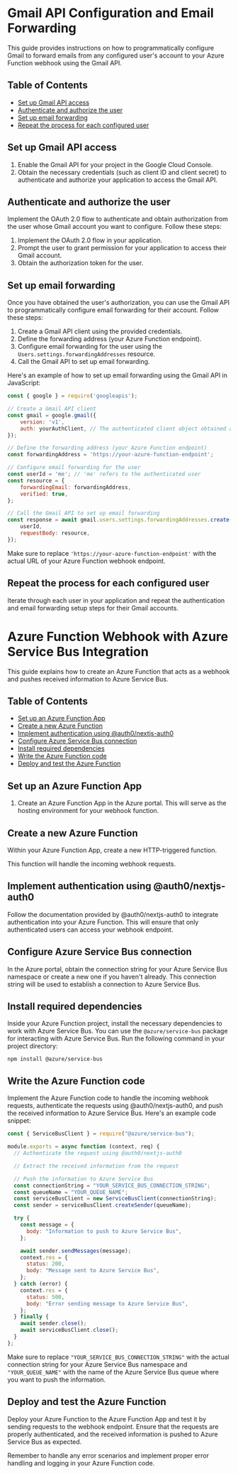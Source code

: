 # Gmail API Configuration and Email Forwarding

This guide provides instructions on how to programmatically configure Gmail to forward emails from any configured user's account to your Azure Function webhook using the Gmail API.

## Table of Contents

- [Set up Gmail API access](#set-up-gmail-api-access)
- [Authenticate and authorize the user](#authenticate-and-authorize-the-user)
- [Set up email forwarding](#set-up-email-forwarding)
- [Repeat the process for each configured user](#repeat-the-process-for-each-configured-user)

## Set up Gmail API access

1. Enable the Gmail API for your project in the Google Cloud Console.
2. Obtain the necessary credentials (such as client ID and client secret) to authenticate and authorize your application to access the Gmail API.

## Authenticate and authorize the user

Implement the OAuth 2.0 flow to authenticate and obtain authorization from the user whose Gmail account you want to configure. Follow these steps:

1. Implement the OAuth 2.0 flow in your application.
2. Prompt the user to grant permission for your application to access their Gmail account.
3. Obtain the authorization token for the user.

## Set up email forwarding

Once you have obtained the user's authorization, you can use the Gmail API to programmatically configure email forwarding for their account. Follow these steps:

1. Create a Gmail API client using the provided credentials.
2. Define the forwarding address (your Azure Function endpoint).
3. Configure email forwarding for the user using the `Users.settings.forwardingAddresses` resource.
4. Call the Gmail API to set up email forwarding.

Here's an example of how to set up email forwarding using the Gmail API in JavaScript:

```javascript
const { google } = require('googleapis');

// Create a Gmail API client
const gmail = google.gmail({
	version: 'v1',
	auth: yourAuthClient, // The authenticated client object obtained after user authorization
});

// Define the forwarding address (your Azure Function endpoint)
const forwardingAddress = 'https://your-azure-function-endpoint';

// Configure email forwarding for the user
const userId = 'me'; // 'me' refers to the authenticated user
const resource = {
	forwardingEmail: forwardingAddress,
	verified: true,
};

// Call the Gmail API to set up email forwarding
const response = await gmail.users.settings.forwardingAddresses.create({
	userId,
	requestBody: resource,
});
```

Make sure to replace `'https://your-azure-function-endpoint'` with the actual URL of your Azure Function webhook endpoint.

## Repeat the process for each configured user

Iterate through each user in your application and repeat the authentication and email forwarding setup steps for their Gmail accounts.

# Azure Function Webhook with Azure Service Bus Integration

This guide explains how to create an Azure Function that acts as a webhook and pushes received information to Azure Service Bus.

## Table of Contents

- [Set up an Azure Function App](#set-up-an-azure-function-app)
- [Create a new Azure Function](#create-a-new-azure-function)
- [Implement authentication using @auth0/nextjs-auth0](#implement-authentication-using-auth0nextjs-auth0)
- [Configure Azure Service Bus connection](#configure-azure-service-bus-connection)
- [Install required dependencies](#install-required-dependencies)
- [Write the Azure Function code](#write-the-azure-function-code)
- [Deploy and test the Azure Function](#deploy-and-test-the-azure-function)

## Set up an Azure Function App

1. Create an Azure Function App in the Azure portal. This will serve as the hosting environment for your webhook function.

## Create a new Azure Function

Within your Azure Function App, create a new HTTP-triggered function.

 This function will handle the incoming webhook requests.

## Implement authentication using @auth0/nextjs-auth0

Follow the documentation provided by @auth0/nextjs-auth0 to integrate authentication into your Azure Function. This will ensure that only authenticated users can access your webhook endpoint.

## Configure Azure Service Bus connection

In the Azure portal, obtain the connection string for your Azure Service Bus namespace or create a new one if you haven't already. This connection string will be used to establish a connection to Azure Service Bus.

## Install required dependencies

Inside your Azure Function project, install the necessary dependencies to work with Azure Service Bus. You can use the `@azure/service-bus` package for interacting with Azure Service Bus. Run the following command in your project directory:

```
npm install @azure/service-bus
```

## Write the Azure Function code

Implement the Azure Function code to handle the incoming webhook requests, authenticate the requests using @auth0/nextjs-auth0, and push the received information to Azure Service Bus. Here's an example code snippet:

```javascript
const { ServiceBusClient } = require("@azure/service-bus");

module.exports = async function (context, req) {
  // Authenticate the request using @auth0/nextjs-auth0

  // Extract the received information from the request

  // Push the information to Azure Service Bus
  const connectionString = "YOUR_SERVICE_BUS_CONNECTION_STRING";
  const queueName = "YOUR_QUEUE_NAME";
  const serviceBusClient = new ServiceBusClient(connectionString);
  const sender = serviceBusClient.createSender(queueName);

  try {
    const message = {
      body: "Information to push to Azure Service Bus",
    };

    await sender.sendMessages(message);
    context.res = {
      status: 200,
      body: "Message sent to Azure Service Bus",
    };
  } catch (error) {
    context.res = {
      status: 500,
      body: "Error sending message to Azure Service Bus",
    };
  } finally {
    await sender.close();
    await serviceBusClient.close();
  }
};
```

Make sure to replace `"YOUR_SERVICE_BUS_CONNECTION_STRING"` with the actual connection string for your Azure Service Bus namespace and `"YOUR_QUEUE_NAME"` with the name of the Azure Service Bus queue where you want to push the information.

## Deploy and test the Azure Function

Deploy your Azure Function to the Azure Function App and test it by sending requests to the webhook endpoint. Ensure that the requests are properly authenticated, and the received information is pushed to Azure Service Bus as expected.

Remember to handle any error scenarios and implement proper error handling and logging in your Azure Function code.